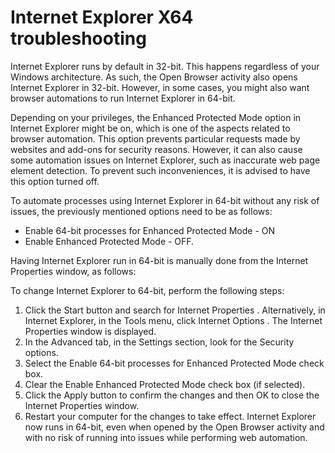 ﻿# Internet Explorer X64 troubleshooting

Internet Explorer runs by default in 32-bit. This happens regardless of your Windows architecture. As such, the Open Browser activity also opens Internet Explorer in 32-bit. However, in some cases, you might also want browser automations to run Internet Explorer in 64-bit.

Depending on your privileges, the Enhanced Protected Mode option in Internet Explorer might be on, which is one of the aspects related to browser automation. This option prevents particular requests made by websites and add-ons for security reasons. However, it can also cause some automation issues on Internet Explorer, such as inaccurate web page element detection. To prevent such inconveniences, it is advised to have this option turned off.

To automate processes using Internet Explorer in 64-bit without any risk of issues, the previously mentioned options need to be as follows:

* Enable 64-bit processes for Enhanced Protected Mode - ON
* Enable Enhanced Protected Mode - OFF.

Having Internet Explorer run in 64-bit is manually done from the Internet Properties window, as follows:

To change Internet Explorer to 64-bit, perform the following steps:

1. Click the Start button and search for Internet Properties . Alternatively, in Internet Explorer, in the Tools menu, click Internet Options . The Internet Properties window is displayed.
2. In the Advanced tab, in the Settings section, look for the Security options.
3. Select the Enable 64-bit processes for Enhanced Protected Mode check box.
4. Clear the Enable Enhanced Protected Mode check box (if selected).
5. Click the Apply button to confirm the changes and then OK to close the Internet Properties window.
6. Restart your computer for the changes to take effect. Internet Explorer now runs in 64-bit, even when opened by the Open Browser activity and with no risk of running into issues while performing web automation.
